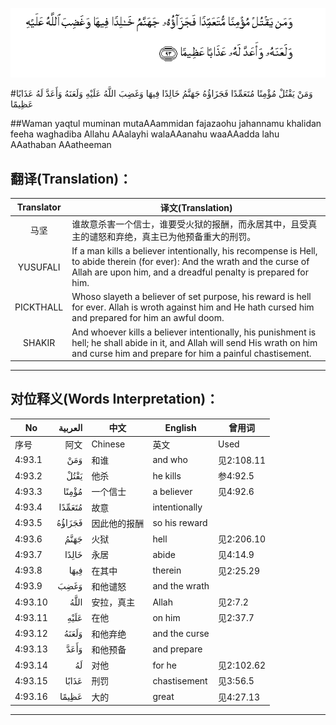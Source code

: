 ![004:093](images/004_093.gif)

#وَمَنْ يَقْتُلْ مُؤْمِنًا مُتَعَمِّدًا فَجَزَاؤُهُ جَهَنَّمُ خَالِدًا فِيهَا وَغَضِبَ اللَّهُ عَلَيْهِ وَلَعَنَهُ وَأَعَدَّ لَهُ عَذَابًا عَظِيمًا 

##Waman yaqtul muminan mutaAAammidan fajazaohu jahannamu khalidan feeha waghadiba Allahu AAalayhi walaAAanahu waaAAadda lahu AAathaban AAatheeman 

## 翻译(Translation)：

| Translator | 译文(Translation)                                            |
| :--------: | ------------------------------------------------------------ |
|    马坚    | 谁故意杀害一个信士，谁要受火狱的报酬，而永居其中，且受真主的谴怒和弃绝，真主已为他预备重大的刑罚。 |
|  YUSUFALI  | If a man kills a believer intentionally, his recompense is Hell, to abide therein (for ever): And the wrath and the curse of Allah are upon him, and a dreadful penalty is prepared for him. |
| PICKTHALL  | Whoso slayeth a believer of set purpose, his reward is hell for ever. Allah is wroth against him and He hath cursed him and prepared for him an awful doom. |
|   SHAKIR   | And whoever kills a believer intentionally, his punishment is hell; he shall abide in it, and Allah will send His wrath on him and curse him and prepare for him a painful chastisement. |

---

## 对位释义(Words Interpretation)：

| No   | العربية | 中文    | English | 曾用词 |
| ---- | ------: | ------- | ------- | ------ |
| 序号 |    阿文 | Chinese | 英文    | Used   |
| 4:93.1  | وَمَنْ    | 和谁         | and who       | 见2:108.11 |
| 4:93.2  | يَقْتُلْ   | 他杀         | he kills      | 参4:92.5   |
| 4:93.3  | مُؤْمِنًا  | 一个信士     | a believer    | 见4:92.6   |
| 4:93.4  | مُتَعَمِّدًا | 故意         | intentionally |            |
| 4:93.5  | فَجَزَاؤُهُ | 因此他的报酬 | so his reward |            |
| 4:93.6  | جَهَنَّمُ   | 火狱         | hell          | 见2:206.10 |
| 4:93.7  | خَالِدًا  | 永居         | abide         | 见4:14.9   |
| 4:93.8  | فِيهَا   | 在其中       | therein       | 见2:25.29  |
| 4:93.9  | وَغَضِبَ   | 和他谴怒     | and the wrath |            |
| 4:93.10 | اللَّهُ   | 安拉，真主   | Allah         | 见2:7.2 |
| 4:93.11 | عَلَيْهِ   | 在他         | on him        | 见2:37.7   |
| 4:93.12 | وَلَعَنَهُ  | 和他弃绝     | and the curse |            |
| 4:93.13 | وَأَعَدَّ   | 和他预备     | and prepare   |            |
| 4:93.14 | لَهُ     | 对他         | for he        | 见2:102.62 |
| 4:93.15 | عَذَابًا  | 刑罚         | chastisement  | 见3:56.5   |
| 4:93.16 | عَظِيمًا  | 大的         | great         | 见4:27.13  |

---
